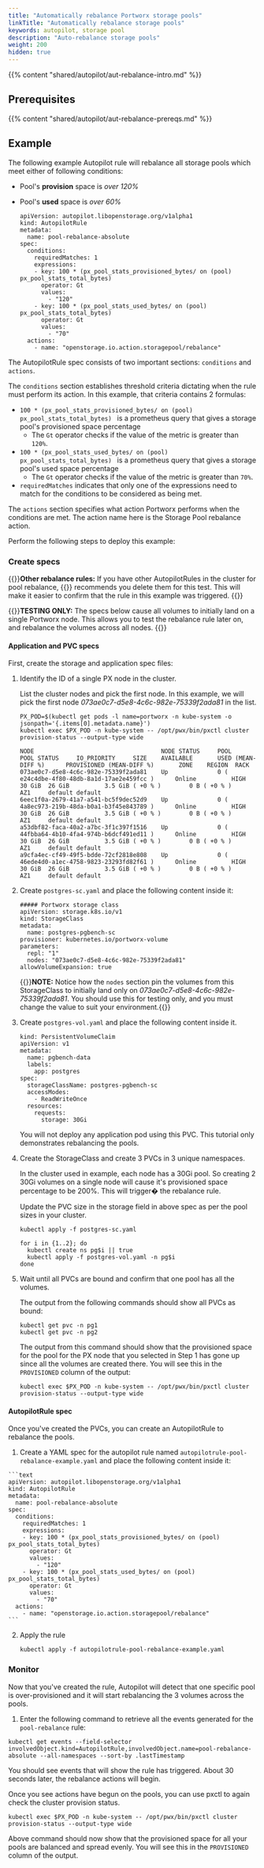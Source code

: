 ```yaml
---
title: "Automatically rebalance Portworx storage pools"
linkTitle: "Automatically rebalance storage pools"
keywords: autopilot, storage pool
description: "Auto-rebalance storage pools"
weight: 200
hidden: true
---
```


{{% content "shared/autopilot/aut-rebalance-intro.md" %}}

## Prerequisites

{{% content "shared/autopilot/aut-rebalance-prereqs.md" %}}

## Example

The following example Autopilot rule will rebalance all storage pools which meet either of following conditions:

* Pool's **provision** space is _over 120%_ 
* Pool's **used** space is _over 60%_

    ```text
    apiVersion: autopilot.libopenstorage.org/v1alpha1
    kind: AutopilotRule
    metadata:
      name: pool-rebalance-absolute
    spec:
      conditions:
        requiredMatches: 1
        expressions:
        - key: 100 * (px_pool_stats_provisioned_bytes/ on (pool) px_pool_stats_total_bytes) 
          operator: Gt 
          values:
            - "120"
        - key: 100 * (px_pool_stats_used_bytes/ on (pool) px_pool_stats_total_bytes) 
          operator: Gt 
          values:
            - "70"
      actions:
        - name: "openstorage.io.action.storagepool/rebalance"
    ```

The AutopilotRule spec consists of two important sections: `conditions` and `actions`.

The `conditions` section establishes threshold criteria dictating when the rule must perform its action. In this example, that criteria contains 2 formulas:

* `100 * (px_pool_stats_provisioned_bytes/ on (pool) px_pool_stats_total_bytes) ` is a prometheus query that gives a storage pool's provisioned space percentage
    * The `Gt` operator checks if the value of the metric is greater than `120%`.
* `100 * (px_pool_stats_used_bytes/ on (pool) px_pool_stats_total_bytes) ` is a prometheus query that gives a storage pool's used space percentage
    * The `Gt` operator checks if the value of the metric is greater than `70%`.
* `requiredMatches` indicates that only one of the expressions need to match for the conditions to be considered as being met.

The `actions` section specifies what action Portworx performs when the conditions are met. The action name here is the Storage Pool rebalance action.

Perform the following steps to deploy this example:

### Create specs

{{<info>}}**Other rebalance rules:** If you have other AutopilotRules in the cluster for pool rebalance, {{<companyName>}} recommends you delete them for this test. This will make it easier to confirm that the rule in this example was triggered. {{</info>}}

{{<info>}}**TESTING ONLY:** The specs below cause all volumes to initially land on a single Portworx node. This allows you to test the rebalance rule later on, and rebalance the volumes across all nodes. {{</info>}}

#### Application and PVC specs

First, create the storage and application spec files:

1. Identify the ID of a single PX node in the cluster.
        
    List the cluster nodes and pick the first node. In this example, we will pick the first node _073ae0c7-d5e8-4c6c-982e-75339f2ada81_ in the list.

    ```text
    PX_POD=$(kubectl get pods -l name=portworx -n kube-system -o jsonpath='{.items[0].metadata.name}')
    kubectl exec $PX_POD -n kube-system -- /opt/pwx/bin/pxctl cluster provision-status --output-type wide
    ```
    
    ```output
    NODE                                    NODE STATUS     POOL                                            POOL STATUS     IO_PRIORITY     SIZE    AVAILABLE       USED (MEAN-DIFF %)      PROVISIONED (MEAN-DIFF %)       ZONE    REGION  RACK
    073ae0c7-d5e8-4c6c-982e-75339f2ada81    Up              0 ( e24c4dbe-4f80-48db-8a1d-17ae2e459fcc )      Online          HIGH            30 GiB  26 GiB          3.5 GiB ( +0 % )        0 B ( +0 % )                    AZ1     default default
    6eec1f0a-2679-41a7-a541-bc5f9dec52d9    Up              0 ( 4a8ec973-219b-48da-b0a1-b3f45e843789 )      Online          HIGH            30 GiB  26 GiB          3.5 GiB ( +0 % )        0 B ( +0 % )                    AZ1     default default
    a53dbf82-faca-40a2-a7bc-3f1c397f1516    Up              0 ( 44fbba64-4b10-4fa4-974b-b6dcf491ed11 )      Online          HIGH            30 GiB  26 GiB          3.5 GiB ( +0 % )        0 B ( +0 % )                    AZ1     default default
    a9cfa4ec-cf49-49f5-bdde-72cf2818e808    Up              0 ( 46ede4d0-a1ec-4758-9823-23293fd82f61 )      Online          HIGH            30 GiB  26 GiB          3.5 GiB ( +0 % )        0 B ( +0 % )                    AZ1     default default
    ```

2. Create `postgres-sc.yaml` and place the following content inside it:

    ```text
    ##### Portworx storage class
    apiVersion: storage.k8s.io/v1
    kind: StorageClass
    metadata:
      name: postgres-pgbench-sc
    provisioner: kubernetes.io/portworx-volume
    parameters:
      repl: "1"
      nodes: "073ae0c7-d5e8-4c6c-982e-75339f2ada81"
    allowVolumeExpansion: true
    ```
   
    {{<info>}}**NOTE:** Notice how the `nodes` section pin the volumes from this StorageClass to initially land only on _073ae0c7-d5e8-4c6c-982e-75339f2ada81_. You should use this for testing only, and you must change the value to suit your environment.{{</info>}}

3. Create `postgres-vol.yaml` and place the following content inside it.

    ```text
    kind: PersistentVolumeClaim
    apiVersion: v1
    metadata:
      name: pgbench-data
      labels:
        app: postgres
    spec:
      storageClassName: postgres-pgbench-sc
      accessModes:
        - ReadWriteOnce
      resources:
        requests:
          storage: 30Gi
    ```

    You will not deploy any application pod using this PVC. This tutorial only demonstrates rebalancing the pools.

4. Create the StorageClass and create 3 PVCs in 3 unique namespaces. 

    In the cluster used in example, each node has a 30Gi pool. So creating 2 30Gi volumes on a single node will cause it's provisioned space percentage to be 200%. This will trigger� the rebalance rule. 
    
    Update the PVC size in the storage field in above spec as per the pool sizes in your cluster.

    ```text
    kubectl apply -f postgres-sc.yaml
   
    for i in {1..2}; do
      kubectl create ns pg$i || true
      kubectl apply -f postgres-vol.yaml -n pg$i
    done
    ```

5. Wait until all PVCs are bound and confirm that one pool has all the volumes.

    The output from the following commands should show all PVCs as bound:
    ```text
    kubectl get pvc -n pg1
    kubectl get pvc -n pg2
    ```
    
    The output from this command should show that the provisioned space for the pool for the PX node that you selected in Step 1 has gone up since all the volumes are created there. You will see this in the `PROVISIONED` column of the output:
    
    ```text
    kubectl exec $PX_POD -n kube-system -- /opt/pwx/bin/pxctl cluster provision-status --output-type wide
    ```

####  AutopilotRule spec

  Once you've created the PVCs, you can create an AutopilotRule to rebalance the pools. 

  1. Create a YAML spec for the autopilot rule named `autopilotrule-pool-rebalance-example.yaml` and place the following content inside it:

    ```text
    apiVersion: autopilot.libopenstorage.org/v1alpha1
    kind: AutopilotRule
    metadata:
      name: pool-rebalance-absolute
    spec:
      conditions:
        requiredMatches: 1
        expressions:
        - key: 100 * (px_pool_stats_provisioned_bytes/ on (pool) px_pool_stats_total_bytes) 
          operator: Gt 
          values:
            - "120"
        - key: 100 * (px_pool_stats_used_bytes/ on (pool) px_pool_stats_total_bytes) 
          operator: Gt 
          values:
            - "70"
      actions:
        - name: "openstorage.io.action.storagepool/rebalance"
    ```

2. Apply the rule

    ```text
    kubectl apply -f autopilotrule-pool-rebalance-example.yaml
    ```

### Monitor

Now that you've created the rule, Autopilot will detect that one specific pool is over-provisioned and it will start rebalancing the 3 volumes across the pools. 

1. Enter the following command to retrieve all the events generated for the `pool-rebalance` rule:

```text
kubectl get events --field-selector involvedObject.kind=AutopilotRule,involvedObject.name=pool-rebalance-absolute --all-namespaces --sort-by .lastTimestamp
```

You should see events that will show the rule has triggered. About 30 seconds later, the rebalance actions will begin. 

Once you see actions have begun on the pools, you can use pxctl to again check the cluster provision status. 
    
```text
kubectl exec $PX_POD -n kube-system -- /opt/pwx/bin/pxctl cluster provision-status --output-type wide
```

Above command should now show that the provisioned space for all your pools are balanced and spread evenly. You will see this in the `PROVISIONED` column of the output.

